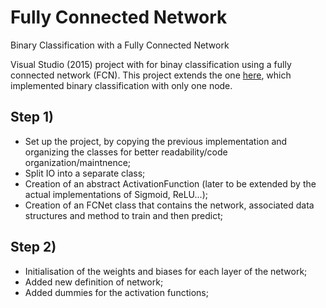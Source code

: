 # Fully Connected Network
Binary Classification with a Fully Connected Network

Visual Studio (2015) project with for binay classification using a fully connected network (FCN). This project extends the one [here](https://github.com/josemserra/LogRegressionInNNContext), which implemented binary classification with only one node.

## Step 1)
- Set up the project, by copying the previous implementation and organizing the classes for better readability/code organization/maintnence;
- Split IO into a separate class;
- Creation of an abstract ActivationFunction (later to be extended by the actual implementations of Sigmoid, ReLU...);
- Creation of an FCNet class that contains the network, associated data structures and method to train and then predict;

## Step 2)
- Initialisation of the weights and biases for each layer of the network;
- Added new definition of network;
- Added dummies for the activation functions;

